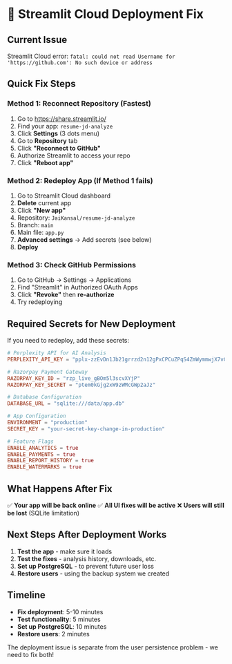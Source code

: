 # 🚀 Streamlit Cloud Deployment Fix

## Current Issue
Streamlit Cloud error: `fatal: could not read Username for 'https://github.com': No such device or address`

## Quick Fix Steps

### Method 1: Reconnect Repository (Fastest)
1. Go to https://share.streamlit.io/
2. Find your app: `resume-jd-analyze`
3. Click **Settings** (3 dots menu)
4. Go to **Repository** tab
5. Click **"Reconnect to GitHub"**
6. Authorize Streamlit to access your repo
7. Click **"Reboot app"**

### Method 2: Redeploy App (If Method 1 fails)
1. Go to Streamlit Cloud dashboard
2. **Delete** current app
3. Click **"New app"**
4. Repository: `JaiKansal/resume-jd-analyze`
5. Branch: `main`
6. Main file: `app.py`
7. **Advanced settings** → Add secrets (see below)
8. **Deploy**

### Method 3: Check GitHub Permissions
1. Go to GitHub → Settings → Applications
2. Find "Streamlit" in Authorized OAuth Apps
3. Click **"Revoke"** then **re-authorize**
4. Try redeploying

## Required Secrets for New Deployment

If you need to redeploy, add these secrets:

```toml
# Perplexity API for AI Analysis
PERPLEXITY_API_KEY = "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"

# Razorpay Payment Gateway
RAZORPAY_KEY_ID = "rzp_live_gBOm5l3scvXYjP"
RAZORPAY_KEY_SECRET = "ptem0kGjg2xW9zWMcGWp2aJz"

# Database Configuration
DATABASE_URL = "sqlite:///data/app.db"

# App Configuration
ENVIRONMENT = "production"
SECRET_KEY = "your-secret-key-change-in-production"

# Feature Flags
ENABLE_ANALYTICS = true
ENABLE_PAYMENTS = true
ENABLE_REPORT_HISTORY = true
ENABLE_WATERMARKS = true
```

## What Happens After Fix

✅ **Your app will be back online**
✅ **All UI fixes will be active**
❌ **Users will still be lost** (SQLite limitation)

## Next Steps After Deployment Works

1. **Test the app** - make sure it loads
2. **Test the fixes** - analysis history, downloads, etc.
3. **Set up PostgreSQL** - to prevent future user loss
4. **Restore users** - using the backup system we created

## Timeline
- **Fix deployment**: 5-10 minutes
- **Test functionality**: 5 minutes  
- **Set up PostgreSQL**: 10 minutes
- **Restore users**: 2 minutes

The deployment issue is separate from the user persistence problem - we need to fix both!